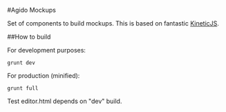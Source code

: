 #Agido Mockups

Set of components to build mockups. This is based on fantastic [KineticJS](http://kineticjs.com).

##How to build

For development purposes:

    grunt dev

For production (minified):

    grunt full

Test editor.html depends on "dev" build.

